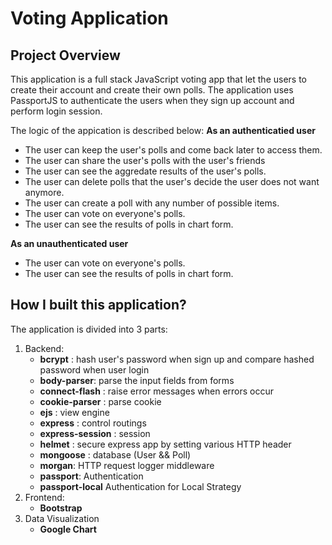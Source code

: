 # Voting Application

## Project Overview
This application is a full stack JavaScript voting app that let the users to create their account and create their own polls. The application uses PassportJS to authenticate the users when they sign up account and perform login session.

The logic of the appication is described below:
**As an authenticatied user**
- The user can keep the user's polls and come back later to access them.
- The user can share the user's polls with the user's friends
- The user can see the aggredate results of the user's polls.
- The user can delete polls that the user's decide the user does not want anymore.
- The user can create a poll with any number of possible items.
- The user can vote on everyone's polls.
- The user can see the results of polls in chart form.

**As an unauthenticated user**
- The user can vote on everyone's polls.
- The user can see the results of polls in chart form.

## How I built this application?
The application is divided into 3 parts:
  1. Backend:
      - **bcrypt** : hash user's password when sign up and compare hashed password when user login
      - **body-parser**: parse the input fields from forms
      - **connect-flash** : raise error messages when errors occur
      - **cookie-parser** : parse cookie
      - **ejs** : view engine
      - **express** : control routings
      - **express-session** : session
      - **helmet** : secure express app by setting various HTTP header
      - **mongoose** : database (User && Poll)
      - **morgan**: HTTP request logger middleware
      - **passport**: Authentication
      - **passport-local** Authentication for Local Strategy
  2. Frontend:
      - **Bootstrap**
  3. Data Visualization
      - **Google Chart**







 



